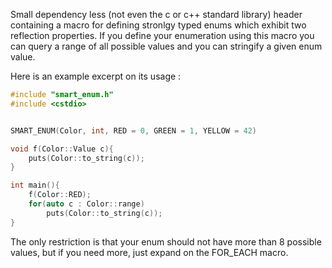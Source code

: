 Small dependency less (not even the c or c++ standard library) header containing a macro for defining
stronlgy typed enums which exhibit two reflection properties. 
If you define your enumeration using this macro you can query a range of all possible values
and you can stringify a given enum value. 

Here is an example excerpt on its usage :

```cpp
#include "smart_enum.h"
#include <cstdio>


SMART_ENUM(Color, int, RED = 0, GREEN = 1, YELLOW = 42)

void f(Color::Value c){
    puts(Color::to_string(c));
}

int main(){
    f(Color::RED);
    for(auto c : Color::range)
        puts(Color::to_string(c));
}
```

The only restriction is that your enum should not have more than 8 possible values, 
but if you need more, just expand on the FOR_EACH macro.
